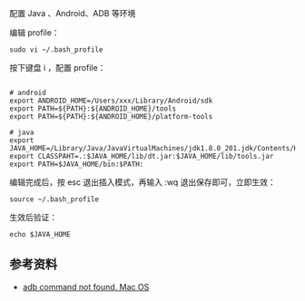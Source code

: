 
配置 Java 、Android、ADB 等环境

编辑 profile：

```
sudo vi ~/.bash_profile
```

按下键盘 i ，配置 profile：

```agsl

# android
export ANDROID_HOME=/Users/xxx/Library/Android/sdk
export PATH=${PATH}:${ANDROID_HOME}/tools
export PATH=${PATH}:${ANDROID_HOME}/platform-tools

# java
export JAVA_HOME=/Library/Java/JavaVirtualMachines/jdk1.8.0_201.jdk/Contents/Home
export CLASSPAHT=.:$JAVA_HOME/lib/dt.jar:$JAVA_HOME/lib/tools.jar
export PATH=$JAVA_HOME/bin:$PATH:
```

编辑完成后，按 esc 退出插入模式，再输入 :wq 退出保存即可，立即生效：

```
source ~/.bash_profile
```

生效后验证：

```
echo $JAVA_HOME
```

## 参考资料

- [adb command not found. Mac OS](https://punjabicoder.medium.com/adb-command-not-found-mac-os-69b3f2bb3859)